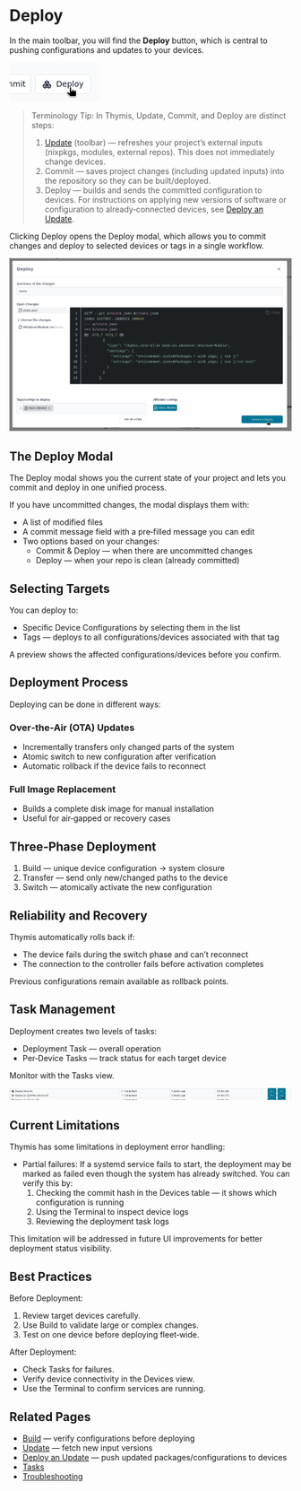 # Deploy

In the main toolbar, you will find the **Deploy** button, which is central to pushing configurations and updates to your devices.

![Deploy Button](./deploy-button.png)

> Terminology Tip:
> In Thymis, Update, Commit, and Deploy are distinct steps:
>
> 1. [Update](update.md) (toolbar) — refreshes your project’s external inputs (nixpkgs, modules, external repos). This does not immediately change devices.
> 2. Commit — saves project changes (including updated inputs) into the repository so they can be built/deployed.
> 3. Deploy — builds and sends the committed configuration to devices.
>    For instructions on applying new versions of software or configuration to already‑connected devices, see [Deploy an Update](../../device-lifecycle/update.md).

Clicking Deploy opens the Deploy modal, which allows you to commit changes and deploy to selected devices or tags in a single workflow.

![Deploy Modal](./deploy-modal.png)

## The Deploy Modal

The Deploy modal shows you the current state of your project and lets you commit and deploy in one unified process.

If you have uncommitted changes, the modal displays them with:

- A list of modified files
- A commit message field with a pre‑filled message you can edit
- Two options based on your changes:
  - Commit & Deploy — when there are uncommitted changes
  - Deploy — when your repo is clean (already committed)

## Selecting Targets

You can deploy to:

- Specific Device Configurations by selecting them in the list
- Tags — deploys to all configurations/devices associated with that tag

A preview shows the affected configurations/devices before you confirm.

## Deployment Process

Deploying can be done in different ways:

### Over‑the‑Air (OTA) Updates

- Incrementally transfers only changed parts of the system
- Atomic switch to new configuration after verification
- Automatic rollback if the device fails to reconnect

### Full Image Replacement

- Builds a complete disk image for manual installation
- Useful for air‑gapped or recovery cases

## Three‑Phase Deployment

1. Build — unique device configuration → system closure
2. Transfer — send only new/changed paths to the device
3. Switch — atomically activate the new configuration

## Reliability and Recovery

Thymis automatically rolls back if:

- The device fails during the switch phase and can’t reconnect
- The connection to the controller fails before activation completes

Previous configurations remain available as rollback points.

## Task Management

Deployment creates two levels of tasks:

- Deployment Task — overall operation
- Per‑Device Tasks — track status for each target device

Monitor with the Tasks view.

![Deployment Tasks](./deployment-tasks.png)

## Current Limitations

Thymis has some limitations in deployment error handling:

- Partial failures: If a systemd service fails to start, the deployment may be marked as failed even though the system has already switched. You can verify this by:
  1. Checking the commit hash in the Devices table — it shows which configuration is running
  2. Using the Terminal to inspect device logs
  3. Reviewing the deployment task logs

This limitation will be addressed in future UI improvements for better deployment status visibility.

## Best Practices

Before Deployment:

1. Review target devices carefully.
2. Use Build to validate large or complex changes.
3. Test on one device before deploying fleet‑wide.

After Deployment:

- Check Tasks for failures.
- Verify device connectivity in the Devices view.
- Use the Terminal to confirm services are running.

## Related Pages

- [Build](build.md) — verify configurations before deploying
- [Update](update.md) — fetch new input versions
- [Deploy an Update](../../device-lifecycle/update.md) — push updated packages/configurations to devices
- [Tasks](tasks.md)
- [Troubleshooting](../../device-lifecycle/troubleshooting.md)
